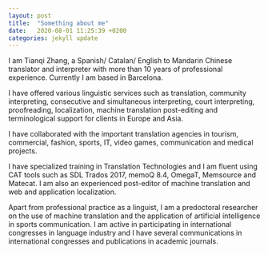 ```yaml
---
layout: post
title:  "Something about me"
date:   2020-08-01 11:25:39 +0200
categories: jekyll update
---
```

I am Tianqi Zhang, a Spanish/ Catalan/ English to Mandarin Chinese translator and interpreter with more than 10 years of professional experience. Currently I am based in Barcelona.

I have offered various linguistic services such as translation,
community interpreting, consecutive and simultaneous interpreting, court interpreting, proofreading, localization, machine translation post-editing and terminological support for
clients in Europe and Asia.

I have collaborated with the important translation agencies in
tourism, commercial, fashion, sports, IT, video games, communication and medical projects.

I have specialized training in Translation Technologies and I am fluent
using CAT tools such as SDL Trados 2017, memoQ 8.4, OmegaT, Memsource
and Matecat. I am also an experienced post-editor of machine translation
and web and application localization.

Apart from professional practice as a linguist, I am a predoctoral
researcher on the use of machine translation and the application of
artificial intelligence in sports communication. I am active in
participating in international congresses in language industry and I
have several communications in international congresses and publications
in academic journals.